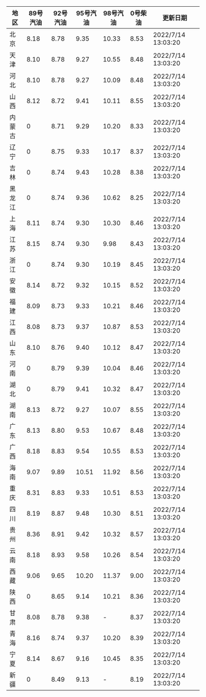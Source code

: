 | 地区 | 89号汽油 | 92号汽油 | 95号汽油 | 98号汽油 | 0号柴油 | 更新日期 |
| --- | --- | --- | --- | --- | --- | --- |
| 北京 | 8.18 | 8.78 | 9.35 | 10.33 | 8.53 | 2022/7/14 13:03:20 |
| 天津 | 8.10 | 8.78 | 9.27 | 10.55 | 8.48 | 2022/7/14 13:03:20 |
| 河北 | 8.10 | 8.78 | 9.27 | 10.09 | 8.48 | 2022/7/14 13:03:20 |
| 山西 | 8.12 | 8.72 | 9.41 | 10.11 | 8.55 | 2022/7/14 13:03:20 |
| 内蒙古 | 0 | 8.71 | 9.29 | 10.20 | 8.33 | 2022/7/14 13:03:20 |
| 辽宁 | 0 | 8.75 | 9.33 | 10.17 | 8.37 | 2022/7/14 13:03:20 |
| 吉林 | 0 | 8.74 | 9.43 | 10.28 | 8.38 | 2022/7/14 13:03:20 |
| 黑龙江 | 0 | 8.74 | 9.36 | 10.62 | 8.25 | 2022/7/14 13:03:20 |
| 上海 | 8.11 | 8.74 | 9.30 | 10.30 | 8.46 | 2022/7/14 13:03:20 |
| 江苏 | 8.15 | 8.74 | 9.30 | 9.98 | 8.43 | 2022/7/14 13:03:20 |
| 浙江 | 0 | 8.74 | 9.30 | 10.19 | 8.45 | 2022/7/14 13:03:20 |
| 安徽 | 8.14 | 8.72 | 9.32 | 10.15 | 8.52 | 2022/7/14 13:03:20 |
| 福建 | 8.09 | 8.73 | 9.33 | 10.21 | 8.46 | 2022/7/14 13:03:20 |
| 江西 | 8.08 | 8.73 | 9.37 | 10.87 | 8.53 | 2022/7/14 13:03:20 |
| 山东 | 8.10 | 8.76 | 9.40 | 10.12 | 8.47 | 2022/7/14 13:03:20 |
| 河南 | 0 | 8.79 | 9.39 | 10.04 | 8.46 | 2022/7/14 13:03:20 |
| 湖北 | 0 | 8.79 | 9.41 | 10.32 | 8.47 | 2022/7/14 13:03:20 |
| 湖南 | 8.13 | 8.72 | 9.27 | 10.07 | 8.55 | 2022/7/14 13:03:20 |
| 广东 | 8.13 | 8.80 | 9.53 | 10.67 | 8.48 | 2022/7/14 13:03:20 |
| 广西 | 8.18 | 8.83 | 9.54 | 10.55 | 8.53 | 2022/7/14 13:03:20 |
| 海南 | 9.07 | 9.89 | 10.51 | 11.92 | 8.56 | 2022/7/14 13:03:20 |
| 重庆 | 8.31 | 8.83 | 9.33 | 10.51 | 8.53 | 2022/7/14 13:03:20 |
| 四川 | 8.19 | 8.87 | 9.48 | 10.30 | 8.51 | 2022/7/14 13:03:20 |
| 贵州 | 8.36 | 8.91 | 9.42 | 10.32 | 8.57 | 2022/7/14 13:03:20 |
| 云南 | 8.18 | 8.93 | 9.58 | 10.26 | 8.54 | 2022/7/14 13:03:20 |
| 西藏 | 9.06 | 9.65 | 10.20 | 11.37 | 9.00 | 2022/7/14 13:03:20 |
| 陕西 | 0 | 8.65 | 9.14 | 10.21 | 8.36 | 2022/7/14 13:03:20 |
| 甘肃 | 8.08 | 8.78 | 9.38 | - | 8.37 | 2022/7/14 13:03:20 |
| 青海 | 8.16 | 8.74 | 9.37 | 10.20 | 8.39 | 2022/7/14 13:03:20 |
| 宁夏 | 8.14 | 8.67 | 9.16 | 10.45 | 8.35 | 2022/7/14 13:03:20 |
| 新疆 | 0 | 8.49 | 9.13 | - | 8.19 | 2022/7/14 13:03:20 |
